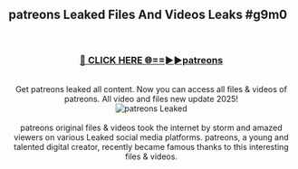 ## patreons Leaked Files And Videos Leaks #g9m0
<br>
<div align="center">
<h3><a href="https://watchclip.my.id/patreons" rel="nofollow">🔴 CLICK HERE 🌐==►►patreons</a></h3>
<br>
Get patreons leaked all content. Now you can access all files & videos of patreons. All video and files new update 2025!
<br>
<a href="https://watchclip.my.id/patreons" rel="nofollow" data-target="animated-image.originalLink"><img src="https://i.ibb.co.com/WyWwxjT/player-gif2.gif" alt="patreons Leaked" style="max-width: 100%; display: inline-block;" data-target="animated-image.originalImage"></a>
<br><br>
patreons original files & videos took the internet by storm and amazed viewers on various Leaked social media platforms. patreons, a young and talented digital creator, recently became famous thanks to this interesting files & videos.
</div>
<br>
